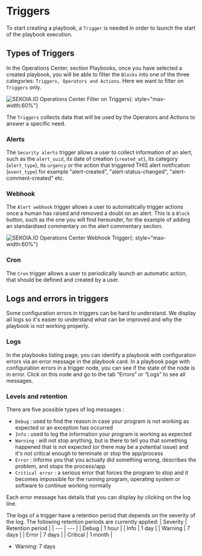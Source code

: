 # Triggers

To start creating a playbook, a `Trigger` is needed in order to launch the start of the playbook execution.

## Types of Triggers

In the Operations Center, section Playbooks, once you have selected a created playbook, you will be able to filter the `Blocks` into one of the three categories: `Triggers, Operators and Actions`. Here we want to filter on `Triggers` only.

![SEKOIA.IO Operations Center Filter on Triggers](/assets/operation_center/playbooks/filter_triggers.png){: style="max-width:60%"}

The `Triggers` collects data that will be used by the Operators and Actions to answer a specific need.

### Alerts

The `Security alerts` trigger allows a user to collect information of an alert, such as the `alert_uuid`, its date of creation (`created_at`), its category (`alert_type`), its `urgency` or the action that triggered THIS alert notification (`event_type`) for example "alert-created", "alert-status-changed", "alert-comment-created" etc.

### Webhook

The `Alert webhook` trigger allows a user to automatically trigger actions once a human has raised and removed a doubt on an alert.
This is a `Block` button, such as the one you will find hereunder, for the example of adding an standardised commentary on the alert commentary section.

![SEKOIA.IO Operations Center Webhook Trigger](/assets/operation_center/playbooks/web_hook.gif){: style="max-width:60%"}

### Cron

The `Cron` trigger allows a user to periodically launch an automatic action, that should be defined and created by a user.

## Logs and errors in triggers

Some configuration errors in triggers can be hard to understand. We display all logs so it's easier to understand what can be improved and why the playbook is not working properly.

### Logs

In the playbooks listing page, you can identify a playbook with configuration errors via an error message in the playbook card.
In a playbook page with configuration errors in a trigger node, you can see if the state of the node is in error.
Click on this node and go to the tab “Errors” or “Logs” to see all messages.

### Levels and retention

There are five possible types of log messages :

* `Debug` : used to find the reason in case your program is not working as expected or an exception has occurred
* `Info` : used to log the information your program is working as expected
* `Warning` : will not stop anything, but is there to tell you that something happened that is not expected (or there may be a potential issue) and it's not critical enough to terminate or stop the app/process
* `Error` : informs you that you actually did something wrong, describes the problem, and stops the process/app
* `Critical error` : a serious error that forces the program to stop and it becomes impossible for the running program, operating system or software to continue working normally

Each error message has details that you can display by clicking on the log line.

The logs of a trigger have a retention period that depends on the severity of the log. The following retention periods are currently applied:
| Severity | Retention period |
| --- | --- |
| Debug | 1 hour |
| Info | 1 day |
| Warning | 7 days |
| Error | 7 days |
| Critical | 1 month |
* Warning: 7 days
